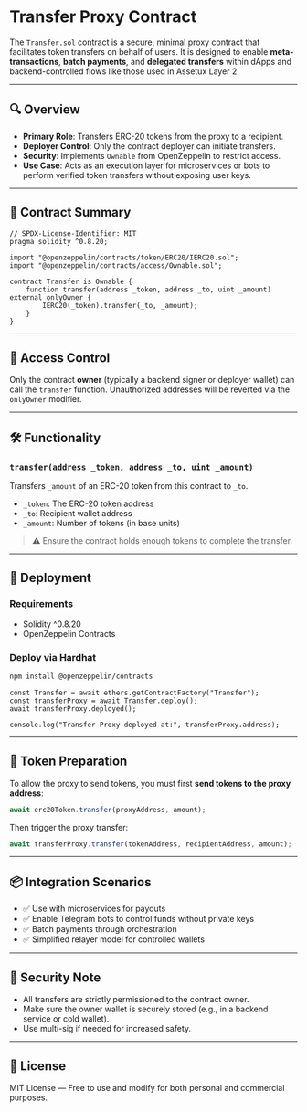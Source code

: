 # Transfer Proxy Contract

The `Transfer.sol` contract is a secure, minimal proxy contract that facilitates token transfers on behalf of users. It is designed to enable **meta-transactions**, **batch payments**, and **delegated transfers** within dApps and backend-controlled flows like those used in Assetux Layer 2.

---

## 🔍 Overview

* **Primary Role**: Transfers ERC-20 tokens from the proxy to a recipient.
* **Deployer Control**: Only the contract deployer can initiate transfers.
* **Security**: Implements `Ownable` from OpenZeppelin to restrict access.
* **Use Case**: Acts as an execution layer for microservices or bots to perform verified token transfers without exposing user keys.

---

## 🧠 Contract Summary

```solidity
// SPDX-License-Identifier: MIT
pragma solidity ^0.8.20;

import "@openzeppelin/contracts/token/ERC20/IERC20.sol";
import "@openzeppelin/contracts/access/Ownable.sol";

contract Transfer is Ownable {
    function transfer(address _token, address _to, uint _amount) external onlyOwner {
        IERC20(_token).transfer(_to, _amount);
    }
}
```

---

## 🔐 Access Control

Only the contract **owner** (typically a backend signer or deployer wallet) can call the `transfer` function. Unauthorized addresses will be reverted via the `onlyOwner` modifier.

---

## 🛠️ Functionality

### `transfer(address _token, address _to, uint _amount)`

Transfers `_amount` of an ERC-20 token from this contract to `_to`.

* `_token`: The ERC-20 token address
* `_to`: Recipient wallet address
* `_amount`: Number of tokens (in base units)

> ⚠️ Ensure the contract holds enough tokens to complete the transfer.

---

## 🚀 Deployment

### Requirements

* Solidity ^0.8.20
* OpenZeppelin Contracts

### Deploy via Hardhat

```bash
npm install @openzeppelin/contracts
```

```solidity
const Transfer = await ethers.getContractFactory("Transfer");
const transferProxy = await Transfer.deploy();
await transferProxy.deployed();

console.log("Transfer Proxy deployed at:", transferProxy.address);
```

---

## 🔄 Token Preparation

To allow the proxy to send tokens, you must first **send tokens to the proxy address**:

```javascript
await erc20Token.transfer(proxyAddress, amount);
```

Then trigger the proxy transfer:

```javascript
await transferProxy.transfer(tokenAddress, recipientAddress, amount);
```

---

## 📦 Integration Scenarios

* ✅ Use with microservices for payouts
* ✅ Enable Telegram bots to control funds without private keys
* ✅ Batch payments through orchestration
* ✅ Simplified relayer model for controlled wallets

---

## 🧪 Security Note

* All transfers are strictly permissioned to the contract owner.
* Make sure the owner wallet is securely stored (e.g., in a backend service or cold wallet).
* Use multi-sig if needed for increased safety.

---

## 📜 License

MIT License — Free to use and modify for both personal and commercial purposes.
